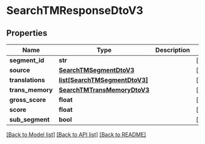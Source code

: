 # SearchTMResponseDtoV3

## Properties
Name | Type | Description | Notes
------------ | ------------- | ------------- | -------------
**segment_id** | **str** |  | [optional] 
**source** | [**SearchTMSegmentDtoV3**](SearchTMSegmentDtoV3.md) |  | [optional] 
**translations** | [**list[SearchTMSegmentDtoV3]**](SearchTMSegmentDtoV3.md) |  | [optional] 
**trans_memory** | [**SearchTMTransMemoryDtoV3**](SearchTMTransMemoryDtoV3.md) |  | [optional] 
**gross_score** | **float** |  | [optional] 
**score** | **float** |  | [optional] 
**sub_segment** | **bool** |  | [optional] 

[[Back to Model list]](../README.md#documentation-for-models) [[Back to API list]](../README.md#documentation-for-api-endpoints) [[Back to README]](../README.md)


